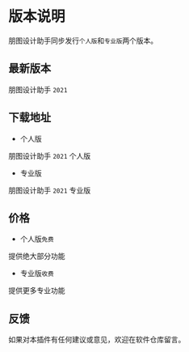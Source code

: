 # 版本说明
朋图设计助手同步发行`个人版`和`专业版`两个版本。
## 最新版本
朋图设计助手 `2021`

## 下载地址
* 个人版

朋图设计助手 `2021` 个人版

* 专业版

朋图设计助手 `2021` 专业版

## 价格
- 个人版`免费`

提供绝大部分功能

- 专业版`收费`

提供更多专业功能

## 反馈
如果对本插件有任何建议或意见，欢迎在软件仓库留言。
